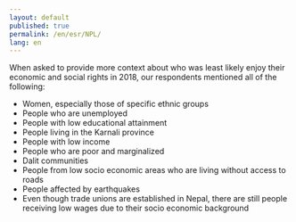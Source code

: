 ```yaml
---
layout: default
published: true
permalink: /en/esr/NPL/
lang: en
---
```


When asked to provide more context about who was least likely enjoy their economic and social rights in 2018, our respondents mentioned all of the following:
-	Women, especially those of specific ethnic groups
-	People who are unemployed
-	People with low educational attainment
-	People living in the Karnali province
-	People with low income
-	People who are poor and marginalized
-	Dalit communities
-	People from low socio economic areas who are living without access to roads
-	People affected by earthquakes
-	Even though trade unions are established in Nepal, there are still people receiving low wages due to their socio economic background

